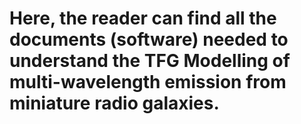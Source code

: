 # Here, the reader can find all the documents (software) needed to understand the TFG Modelling of multi-wavelength emission from miniature radio galaxies.
